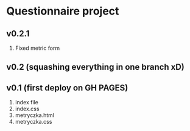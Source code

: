 # Questionnaire project 
## v0.2.1 
1. Fixed metric form

## v0.2 (squashing everything in one branch xD)

## v0.1 (first deploy on GH PAGES)
1. index file
2. index.css
3. metryczka.html
4. metryczka.css
